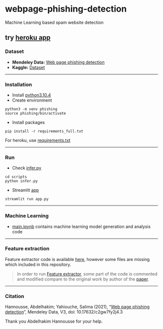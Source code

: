 # webpage-phishing-detection
Machine Learning based spam website detection

try [heroku app](https://radiant-sierra-41278.herokuapp.com/)
--------------------------------------------

### Dataset

- **Mendeley Data:** [Web page phishing detection](https://data.mendeley.com/datasets/c2gw7fy2j4/3)
- **Kaggle:** [Dataset](https://www.kaggle.com/datasets/shashwatwork/web-page-phishing-detection-dataset)

--------------------------------------------

### Installation

- Install [python3.10.4](https://www.python.org/downloads/release/python-3104/)
- Create environment
```
python3 -m venv phishing
source phishing/bin/activate
```
- Install packages
```
pip install -r requirements_full.txt
```
For heroku, use [requirements.txt](/requirements.txt) 

---------------------------------------------

### Run

- Check [infer.py](/scripts/infer.py) 

```
cd scripts
python infer.py
```

- Streamlit [app](/app.py)
```
streamlit run app.py
```

----------------------------------------------

### Machine Learning

- [main.ipynb](/main.ipynb) contains machine learning model generation and analysis code

----------------------------------------------

### Feature extraction

Feature extractor code is available [here](https://data.mendeley.com/datasets/c2gw7fy2j4/3), however some files are missing which included in this repository.

> In order to run [Feature extractor](/scripts/feature_extractor.py), some part of the code is commented and modified compare to the original work by author of the [paper](10.1016/j.engappai.2021.104347).

----------------------------------------------

### Citation

Hannousse, Abdelhakim; Yahiouche, Salima (2021), “[Web page phishing detection](https://data.mendeley.com/datasets/c2gw7fy2j4/3)”, Mendeley Data, V3, doi: 10.17632/c2gw7fy2j4.3

Thank you Abdelhakim Hannousse for your help.




